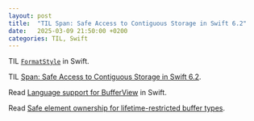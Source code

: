 ```yaml
---
layout: post
title:  "TIL Span: Safe Access to Contiguous Storage in Swift 6.2"
date:   2025-03-09 21:50:00 +0200
categories: TIL, Swift
---
```

TIL [`FormatStyle`](https://developer.apple.com/documentation/foundation/formatstyle) in Swift.

TIL [Span: Safe Access to Contiguous Storage in Swift 6.2](https://github.com/swiftlang/swift-evolution/blob/main/proposals/0447-span-access-shared-contiguous-storage.md).

Read [Language support for BufferView](https://github.com/atrick/swift-evolution/blob/fd63292839808423a5062499f588f557000c5d15/visions/language-support-for-BufferView.md) in Swift.

Read [Safe element ownership for lifetime-restricted buffer types](https://forums.swift.org/t/safe-element-ownership-for-lifetime-restricted-buffer-types/64405).
